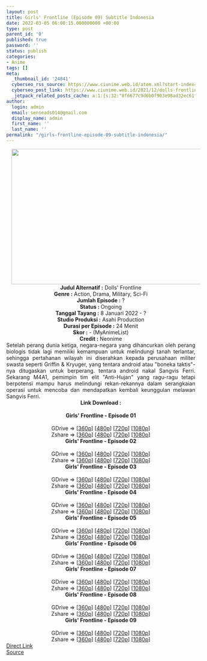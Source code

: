 ```yaml
---
layout: post
title: Girls' Frontline (Episode 09) Subtitle Indonesia
date: 2022-03-05 06:00:15.000000000 +00:00
type: post
parent_id: '0'
published: true
password: ''
status: publish
categories:
- Anime
tags: []
meta:
  _thumbnail_id: '24841'
  cyberseo_rss_source: https://www.ciunime.web.id/atom.xml?start-index=1
  cyberseo_post_link: https://www.ciunime.web.id/2021/12/dolls-frontline-subtitle-indonesia.html
  _jetpack_related_posts_cache: a:1:{s:32:"8f6677c9d6b0f903e98ad32ec61f8deb";a:2:{s:7:"expires";i:1653880975;s:7:"payload";a:3:{i:0;a:1:{s:2:"id";i:25032;}i:1;a:1:{s:2:"id";i:24934;}i:2;a:1:{s:2:"id";i:25145;}}}}
author:
  login: admin
  email: senseads014@gmail.com
  display_name: admin
  first_name: ''
  last_name: ''
permalink: "/girls-frontline-episode-09-subtitle-indonesia/"
---
```

<div class="separator" style="clear: both; text-align: center;"><a href="https://blogger.googleusercontent.com/img/a/AVvXsEjV4f-bXhlrqCgNq5rqNNngUDuNvzatXd7sOnC1mYf9biVBfCBlyN4G1tXq-qhque3Ud7ZVHFDiGqMm-9rVB6mP2-p0nmI1HuBuwKDrMh7ojzTmc81AtkztDNZFIM9Kb5MxsumNKCNiv440d81DatiH1o48IE-WX75dLKpHAhstIoOSXfcfMx4ShPny=s1280" style="margin-left: 1em; margin-right: 1em;"><img border="0" data-original-height="720" data-original-width="1280" height="360" src="{{ site.baseurl }}/assets/2022/03/AVvXsEjV4f-bXhlrqCgNq5rqNNngUDuNvzatXd7sOnC1mYf9biVBfCBlyN4G1tXq-qhque3Ud7ZVHFDiGqMm-9rVB6mP2-p0nmI1HuBuwKDrMh7ojzTmc81AtkztDNZFIM9Kb5MxsumNKCNiv440d81DatiH1o48IE-WX75dLKpHAhstIoOSXfcfMx4ShPny=w640-h360" width="640" /></a></div>
<div class="separator" style="clear: both; text-align: center;"></div>
<div style="text-align: center;"><b>Judul</b><b><b> Alternatif</b> :</b>&nbsp;Dolls' Frontline</div>
<div style="text-align: center;"><b><b>Genre :</b></b> Action, Drama, Military, Sci-Fi</div>
<div style="text-align: center;"><b>Jumlah Episode :</b> ?<br /><b>Status :&nbsp;</b>Ongoing<br /><b>Tanggal Tayang :</b> 8 Januari 2022 - ?<br /><b>Studio Produksi :</b>&nbsp;Asahi Production<br /><b>Durasi per Episode :</b> 24 Menit</div>
<div style="text-align: center;"><b>Skor :</b> - (MyAnimeList)</div>
<div style="text-align: center;"><b>Credit :</b>&nbsp;Neonime</div>
<div style="text-align: center;"></div>
<div style="text-align: justify;">Setelah perang dunia ketiga, negara-negara yang dihancurkan oleh perang biologis tidak lagi memiliki kemampuan untuk melindungi tanah terlantar, sehingga pertahanan wilayah ini diserahkan kepada perusahaan militer swasta seperti Griffin &amp; Kryuger, yang tentara android atau "boneka taktis"-nya ditugaskan untuk berperang. tentara android nakal Sangvis Ferri. Sekarang M4A1, pemimpin tim elit "Anti-Hujan" yang ragu-ragu tetapi berpotensi mampu harus melindungi rekan-rekannya dalam serangkaian operasi untuk mencoba dan mendapatkan kembali keunggulan melawan Sangvis Ferri.</div>
<div style="text-align: justify;"></div>
<div style="text-align: justify;"></div>
<div style="text-align: center;">
<div style="text-align: center;">
<div style="text-align: left;">
<div style="text-align: center;"><b>Link Download :</b></div>
<div style="text-align: center;"><b><br /></b></div>
<div style="text-align: center;"><b><span style="text-align: left;"><span style="text-align: center;">Girls' Frontline</span>&nbsp;</span>- Episode 01</b></div>
<div style="text-align: center;"><b><br /></b></div>
<div style="text-align: center;">GDrive =&gt; [<a href="https://www.mp4upload.com/2m6o7zmex8zh" target="_blank" rel="noopener">360p</a>] [<a href="https://acefile.co/f/64683174/neonime_girls__frontline_-_01-480p-zip" target="_blank" rel="noopener">480p</a>] [<a href="https://acefile.co/f/64683564/neonime_girls__frontline_-_01-720p-zip" target="_blank" rel="noopener">720p</a>] [<a href="https://acefile.co/f/64683871/neonime_girls__frontline_-_01-1080p-zip" target="_blank" rel="noopener">1080p</a>]</div>
<div style="text-align: center;">Zshare =&gt; [<a href="https://www67.zippyshare.com/v/fT9Wl5md/file.html" target="_blank" rel="noopener">360p</a>] [<a href="https://www15.zippyshare.com/v/NFoHsHW5/file.html" target="_blank" rel="noopener">480p</a>] [<a href="https://www27.zippyshare.com/v/VsJmMT73/file.html" target="_blank" rel="noopener">720p</a>] [<a href="https://www24.zippyshare.com/v/QFfnGqEn/file.html" target="_blank" rel="noopener">1080p</a>]</div>
<div style="text-align: center;"></div>
<div style="text-align: center;">
<div><b><span style="text-align: left;"><span style="text-align: center;">Girls' Frontline</span>&nbsp;</span>- Episode 02</b></div>
<div><b><br /></b></div>
<div>GDrive =&gt; [<a href="https://www.mp4upload.com/nqqj6cgwbtun" target="_blank" rel="noopener">360p</a>] [<a href="https://acefile.co/f/65301010/neonime_girls-frontline-02-480p-zip" target="_blank" rel="noopener">480p</a>] [<a href="https://acefile.co/f/65301205/neonime_girls-frontline-02-720p-zip" target="_blank" rel="noopener">720p</a>] [<a href="https://acefile.co/f/65301446/neonime_girls-frontline-02-1080p-zip" target="_blank" rel="noopener">1080p</a>]</div>
<div>Zshare =&gt; [<a href="https://www93.zippyshare.com/v/G3W70us4/file.html" target="_blank" rel="noopener">360p</a>] [<a href="https://www57.zippyshare.com/v/dXuBSBMz/file.html" target="_blank" rel="noopener">480p</a>] [<a href="https://www25.zippyshare.com/v/AhAuSe0e/file.html" target="_blank" rel="noopener">720p</a>] [<a href="https://www115.zippyshare.com/v/NwCU3zm2/file.html" target="_blank" rel="noopener">1080p</a>]</div>
<div></div>
<div>
<div><b><span style="text-align: left;"><span style="text-align: center;">Girls' Frontline</span>&nbsp;</span>- Episode 03</b></div>
<div><b><br /></b></div>
<div>GDrive =&gt; [<a href="https://www.mp4upload.com/5k3d22g2r43s" target="_blank" rel="noopener">360p</a>] [<a href="https://acefile.co/f/65922105/neonime_gfl-03-480p-zip" target="_blank" rel="noopener">480p</a>] [<a href="https://acefile.co/f/65922308/neonime_gfl-03-720p-zip" target="_blank" rel="noopener">720p</a>] [<a href="https://acefile.co/f/65922562/neonime_gfl-03-1080p-zip" target="_blank" rel="noopener">1080p</a>]</div>
<div>Zshare =&gt; [<a href="https://www76.zippyshare.com/v/FSY5lBLX/file.html" target="_blank" rel="noopener">360p</a>] [<a href="https://www40.zippyshare.com/v/HVhkPqdn/file.html" target="_blank" rel="noopener">480p</a>] [<a href="https://www30.zippyshare.com/v/I7Eys16I/file.html" target="_blank" rel="noopener">720p</a>] [<a href="https://www33.zippyshare.com/v/HamNAV1E/file.html" target="_blank" rel="noopener">1080p</a>]</div>
</div>
<div></div>
<div>
<div><b><span style="text-align: left;"><span style="text-align: center;">Girls' Frontline</span>&nbsp;</span>- Episode 04</b></div>
<div><b><br /></b></div>
<div>GDrive =&gt; [<a href="https://www.mp4upload.com/fshkrv79vuyo" target="_blank" rel="noopener">360p</a>] [<a href="https://acefile.co/f/66520101/neonime_gfl-04-480p-zip" target="_blank" rel="noopener">480p</a>] [<a href="https://acefile.co/f/66520291/neonime_gfl-04-720p-zip" target="_blank" rel="noopener">720p</a>] [<a href="https://acefile.co/f/66520558/neonime_gfl-04-1080p-zip" target="_blank" rel="noopener">1080p</a>]</div>
<div>Zshare =&gt; [<a href="https://www87.zippyshare.com/v/0MoAfqQA/file.html" target="_blank" rel="noopener">360p</a>] [<a href="https://www83.zippyshare.com/v/cHi0OPD7/file.html" target="_blank" rel="noopener">480p</a>] [<a href="https://www93.zippyshare.com/v/oa0EmF2i/file.html" target="_blank" rel="noopener">720p</a>] [<a href="https://www56.zippyshare.com/v/L6uDC6jZ/file.html" target="_blank" rel="noopener">1080p</a>]</div>
</div>
<div></div>
<div>
<div><b><span style="text-align: left;"><span style="text-align: center;">Girls' Frontline</span>&nbsp;</span>- Episode 05</b></div>
<div><b><br /></b></div>
<div>GDrive =&gt; [<a href="https://www.mp4upload.com/gqimgo5mraku" target="_blank" rel="noopener">360p</a>] [<a href="https://acefile.co/f/67135226/neonime_gfl-05-480p-zip" target="_blank" rel="noopener">480p</a>] [<a href="https://acefile.co/f/67135225/neonime_gfl-05-720p-zip" target="_blank" rel="noopener">720p</a>] [<a href="https://acefile.co/f/67135223/neonime_gfl-05-1080p-zip" target="_blank" rel="noopener">1080p</a>]</div>
<div>Zshare =&gt; [<a href="https://www70.zippyshare.com/v/KKztP6ET/file.html" target="_blank" rel="noopener">360p</a>] [<a href="https://www68.zippyshare.com/v/1SltBiRL/file.html" target="_blank" rel="noopener">480p</a>] [<a href="https://www97.zippyshare.com/v/JnBs4OU6/file.html" target="_blank" rel="noopener">720p</a>] [<a href="https://www28.zippyshare.com/v/kD3usdbs/file.html" target="_blank" rel="noopener">1080p</a>]</div>
</div>
<div></div>
<div>
<div><b><span style="text-align: left;"><span style="text-align: center;">Girls' Frontline</span>&nbsp;</span>- Episode 06</b></div>
<div><b><br /></b></div>
<div>GDrive =&gt; [<a href="https://www.mp4upload.com/1a38r86a7et8" target="_blank" rel="noopener">360p</a>] [<a href="https://acefile.co/f/67721211/neonime_gfl-06-480p-zip" target="_blank" rel="noopener">480p</a>] [<a href="https://acefile.co/f/67721379/neonime_gfl-06-720p-zip" target="_blank" rel="noopener">720p</a>] [<a href="https://acefile.co/f/67721792/neonime_gfl-06-1080p-zip" target="_blank" rel="noopener">1080p</a>]</div>
<div>Zshare =&gt; [<a href="https://www43.zippyshare.com/v/G8rVmtxm/file.html" target="_blank" rel="noopener">360p</a>] [<a href="https://www7.zippyshare.com/v/1zau8mFn/file.html" target="_blank" rel="noopener">480p</a>] [<a href="https://www57.zippyshare.com/v/zYIWZZdj/file.html" target="_blank" rel="noopener">720p</a>] [<a href="https://www50.zippyshare.com/v/jeeRIAXf/file.html" target="_blank" rel="noopener">1080p</a>]</div>
</div>
<div></div>
<div>
<div><b><span style="text-align: left;"><span style="text-align: center;">Girls' Frontline</span>&nbsp;</span>- Episode 07</b></div>
<div><b><br /></b></div>
<div>GDrive =&gt; [<a href="https://www.mp4upload.com/t1yk2aqt4k41" target="_blank" rel="noopener">360p</a>] [<a href="https://acefile.co/f/68348424/neonime_girls-frontline-07-480p-zip" target="_blank" rel="noopener">480p</a>] [<a href="https://acefile.co/f/68348426/neonime_girls-frontline-07-720p-zip" target="_blank" rel="noopener">720p</a>] [<a href="https://acefile.co/f/68348741/neonime_girls-frontline-07-1080p-zip" target="_blank" rel="noopener">1080p</a>]</div>
<div>Zshare =&gt; [<a href="https://www57.zippyshare.com/v/HlhAk9Bl/file.html" target="_blank" rel="noopener">360p</a>] [<a href="https://www20.zippyshare.com/v/RYJtPLLK/file.html" target="_blank" rel="noopener">480p</a>] [<a href="https://www63.zippyshare.com/v/ucde4i07/file.html" target="_blank" rel="noopener">720p</a>] [<a href="https://www24.zippyshare.com/v/TaQur0FT/file.html" target="_blank" rel="noopener">1080p</a>]</div>
</div>
<div></div>
<div>
<div><b><span style="text-align: left;"><span style="text-align: center;">Girls' Frontline</span>&nbsp;</span>- Episode 08</b></div>
<div><b><br /></b></div>
<div>GDrive =&gt; [<a href="https://www.mp4upload.com/24sr22l299yq" target="_blank" rel="noopener">360p</a>] [<a href="https://acefile.co/f/68905658/neonime_girls-frontline-08-480p-zip" target="_blank" rel="noopener">480p</a>] [<a href="https://acefile.co/f/68905899/neonime_girls-frontline-08-720p-zip" target="_blank" rel="noopener">720p</a>] [<a href="https://acefile.co/f/68906128/neonime_girls-frontline-08-1080p-zip" target="_blank" rel="noopener">1080p</a>]</div>
<div>Zshare =&gt; [<a href="https://www21.zippyshare.com/v/NQKKKuwR/file.html" target="_blank" rel="noopener">360p</a>] [<a href="https://www80.zippyshare.com/v/AE3HKde8/file.html" target="_blank" rel="noopener">480p</a>] [<a href="https://www28.zippyshare.com/v/YP8zLhOz/file.html" target="_blank" rel="noopener">720p</a>] [<a href="https://www103.zippyshare.com/v/ZCkvqvlQ/file.html" target="_blank" rel="noopener">1080p</a>]</div>
</div>
<div></div>
<div>
<div><b><span style="text-align: left;"><span style="text-align: center;">Girls' Frontline</span>&nbsp;</span>- Episode 09</b></div>
<div><b><br /></b></div>
<div>GDrive =&gt; [<a href="https://www.mp4upload.com/9ywx4g0tpb9t" target="_blank" rel="noopener">360p</a>] [<a href="https://acefile.co/f/69434131/neonime_gfl-09-480p-zip" target="_blank" rel="noopener">480p</a>] [<a href="https://acefile.co/f/69434292/neonime_gfl-09-720p-zip" target="_blank" rel="noopener">720p</a>] [<a href="https://acefile.co/f/69434727/neonime_gfl-09-1080p-zip" target="_blank" rel="noopener">1080p</a>]</div>
<div>Zshare =&gt; [<a href="https://www16.zippyshare.com/v/ttdqlDTW/file.html" target="_blank" rel="noopener">360p</a>] [<a href="https://www114.zippyshare.com/v/w7HVDkik/file.html" target="_blank" rel="noopener">480p</a>] [<a href="https://www105.zippyshare.com/v/VJc2DDpJ/file.html" target="_blank" rel="noopener">720p</a>] [<a href="https://www84.zippyshare.com/v/4piYJB57/file.html" target="_blank" rel="noopener">1080p</a>]</div>
</div>
</div>
</div>
</div>
</div>
<link rel="stylesheet" href="https://cdnjs.cloudflare.com/ajax/libs/font-awesome/4.7.0/css/font-awesome.min.css" />
<div class="divbtn"> <a href="https://handymansurrender.com/fihup8buzv?key=94550f7ce39444073321dde3b8782f97" class="btn"><i class="fa fa-download"></i> Direct Link</a> <br /><a href="https://www.ciunime.web.id/2021/12/dolls-frontline-subtitle-indonesia.html">Source</a> </div>
